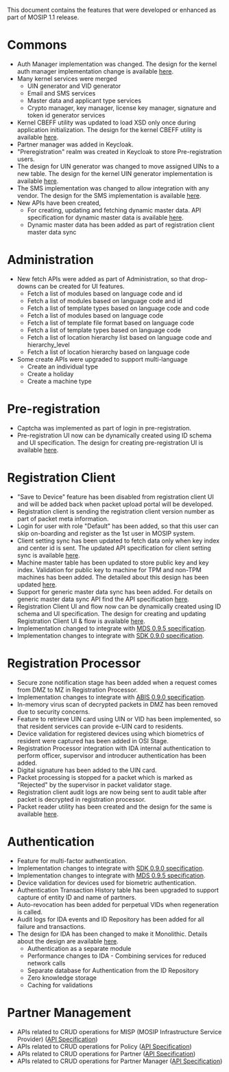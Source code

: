 This document contains the features that were developed or enhanced as part of MOSIP 1.1 release.

# Commons
* Auth Manager implementation was changed. The design for the kernel auth manager implementation change is available [here](https://github.com/mosip/commons/blob/master/design/kernel/kernel-authn.md).
* Many kernel services were merged
	* UIN generator and VID generator
	* Email and SMS services
	* Master data and applicant type services
	* Crypto manager, key manager, license key manager, signature and token id generator services
* Kernel CBEFF utility was updated to load XSD only once during application initialization. The design for the kernel CBEFF utility is available [here](https://github.com/mosip/commons/blob/master/design/kernel/kernel-cbeffutil.md).
* Partner manager was added in Keycloak.
* "Preregistration" realm was created in Keycloak to store Pre-registration users.
* The design for UIN generator was changed to move assigned UINs to a new table. The design for the kernel UIN generator implementation is available [here](https://github.com/mosip/commons/blob/master/design/kernel/kernel-idgenerator-uin.md).
* The SMS implementation was changed to allow integration with any vendor. The design for the SMS implementation is available [here](https://github.com/mosip/commons/blob/master/design/kernel/kernel-smsnotification.md).
* New APIs have been created,
	* For creating, updating and fetching dynamic master data. API specification for dynamic master data is available [here]().
	* Dynamic master data has been added as part of registration client master data sync

# Administration
* New fetch APIs were added as part of Administration, so that drop-downs can be created for UI features.
	* Fetch a list of modules based on language code and id
	* Fetch a list of modules based on language code and id
	* Fetch a list of template types based on language code and code
	* Fetch a list of modules based on language code
	* Fetch a list of template file format based on language code
	* Fetch a list of template types based on language code
	* Fetch a list of location hierarchy list based on language code and hierarchy_level
	* Fetch a list of location hierarchy based on language code
* Some create APIs were upgraded to support multi-language
	* Create an individual type
	* Create a holiday
	* Create a machine type

# Pre-registration
* Captcha was implemented as part of login in pre-registration.
* Pre-registration UI now can be dynamically created using ID schema and UI specification. The design for creating  pre-registration UI is available [here]().

# Registration Client
* "Save to Device" feature has been disabled from registration client UI and will be added back when packet upload portal will be developed.
* Registration client is sending the registration client version number as part of packet meta information.
* Login for user with role "Default" has been added, so that this user can skip on-boarding and register as the 1st user in MOSIP system.
* Client setting sync has been updated to fetch data only when key index and center id is sent. The updated API specification for client setting sync is available [here](Kernel-APIs.md#sync-data-public).
* Machine master table has been updated to store public key and key index. Validation for public key to machine for TPM and non-TPM machines has been added. The detailed about this design has been updated [here]().
* Support for generic master data sync has been added. For details on generic master data sync API find the API specification [here](Generic-Master-Data-Sync-API.md).
* Registration Client UI and flow now can be dynamically created using ID schema and UI specification. The design for creating and updating Registration Client UI & flow is available [here]().
* Implementation changed to integrate with [MDS 0.9.5 specification](MOSIP-Device-Service-Specification.md).
* Implementation changes to integrate with [SDK 0.9.0 specification](Biometric-SDK-API-Specification.md).

# Registration Processor
* Secure zone notification stage has been added when a request comes from DMZ to MZ in Registration Processor.
* Implementation changes to integrate with [ABIS 0.9.0 specification](ABIS-APIs.md).
* In-memory virus scan of decrypted packets in DMZ has been removed due to security concerns.
* Feature to retrieve UIN card using UIN or VID has been implemented, so that resident services can provide e-UIN card to residents.
* Device validation for registered devices using which biometrics of resident were captured has been added in OSI Stage.
* Registration Processor integration with IDA internal authentication to perform officer, supervisor and introducer authentication has been added.
* Digital signature has been added to the UIN card.
* Packet processing is stopped for a packet which is marked as "Rejected" by the supervisor in packet validator stage.
* Registration client audit logs are now being sent to audit table after packet is decrypted in registration processor.
* Packet reader utility has been created and the design for the same is available [here]().

# Authentication
* Feature for multi-factor authentication.
* Implementation changes to integrate with [SDK 0.9.0 specification](Biometric-SDK-API-Specification.md).
* Implementation changes to integrate with [MDS 0.9.5 specification](MOSIP-Device-Service-Specification.md).
* Device validation for devices used for biometric authentication.
* Authentication Transaction History table has been upgraded to support capture of entity ID and name of partners.
* Auto-revocation has been added for perpetual VIDs when regeneration is called.
* Audit logs for IDA events and ID Repository has been added for all failure and transactions.
* The design for IDA has been changed to make it Monolithic. Details about the design are available [here]().
    * Authentication as a separate module
    * Performance changes to IDA - Combining services for reduced network calls
    * Separate database for Authentication from the ID Repository
    * Zero knowledge storage
    * Caching for validations

# Partner Management
* APIs related to CRUD operations for MISP (MOSIP Infrastructure Service Provider) ([API Specification](Partner-Management-Service-APIs.md#misp-management-service))
* APIs related to CRUD operations for Policy ([API Specification](Partner-Management-Service-APIs.md#policy-management-service))
* APIs related to CRUD operations for Partner ([API Specification](Partner-Management-Service-APIs.md#partner-service))
* APIs related to CRUD operations for Partner Manager ([API Specification](Partner-Management-Service-APIs.md#partner-management-service))
